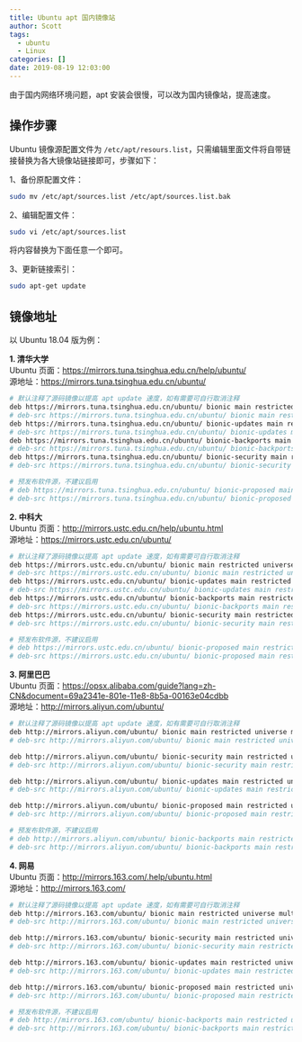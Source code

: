 ```yaml
---
title: Ubuntu apt 国内镜像站
author: Scott
tags:
  - ubuntu
  - Linux
categories: []
date: 2019-08-19 12:03:00
---
```

由于国内网络环境问题，apt 安装会很慢，可以改为国内镜像站，提高速度。
<!--more-->

## 操作步骤
Ubuntu 镜像源配置文件为 `/etc/apt/resours.list`，只需编辑里面文件将自带链接替换为各大镜像站链接即可，步骤如下：

1、备份原配置文件：
```bash
sudo mv /etc/apt/sources.list /etc/apt/sources.list.bak
```

2、编辑配置文件：
```bash
sudo vi /etc/apt/sources.list
```
将内容替换为下面任意一个即可。

3、更新链接索引：
```bash
sudo apt-get update
```

## 镜像地址
以 Ubuntu 18.04 版为例：

**1. 清华大学**  
Ubuntu 页面：https://mirrors.tuna.tsinghua.edu.cn/help/ubuntu/  
源地址：https://mirrors.tuna.tsinghua.edu.cn/ubuntu/  
```bash
# 默认注释了源码镜像以提高 apt update 速度，如有需要可自行取消注释
deb https://mirrors.tuna.tsinghua.edu.cn/ubuntu/ bionic main restricted universe multiverse
# deb-src https://mirrors.tuna.tsinghua.edu.cn/ubuntu/ bionic main restricted universe multiverse
deb https://mirrors.tuna.tsinghua.edu.cn/ubuntu/ bionic-updates main restricted universe multiverse
# deb-src https://mirrors.tuna.tsinghua.edu.cn/ubuntu/ bionic-updates main restricted universe multiverse
deb https://mirrors.tuna.tsinghua.edu.cn/ubuntu/ bionic-backports main restricted universe multiverse
# deb-src https://mirrors.tuna.tsinghua.edu.cn/ubuntu/ bionic-backports main restricted universe multiverse
deb https://mirrors.tuna.tsinghua.edu.cn/ubuntu/ bionic-security main restricted universe multiverse
# deb-src https://mirrors.tuna.tsinghua.edu.cn/ubuntu/ bionic-security main restricted universe multiverse

# 预发布软件源，不建议启用
# deb https://mirrors.tuna.tsinghua.edu.cn/ubuntu/ bionic-proposed main restricted universe multiverse
# deb-src https://mirrors.tuna.tsinghua.edu.cn/ubuntu/ bionic-proposed main restricted universe multiverse
```

**2. 中科大**  
Ubuntu 页面：http://mirrors.ustc.edu.cn/help/ubuntu.html  
源地址：https://mirrors.ustc.edu.cn/ubuntu/  
```bash
# 默认注释了源码镜像以提高 apt update 速度，如有需要可自行取消注释
deb https://mirrors.ustc.edu.cn/ubuntu/ bionic main restricted universe multiverse
# deb-src https://mirrors.ustc.edu.cn/ubuntu/ bionic main restricted universe multiverse
deb https://mirrors.ustc.edu.cn/ubuntu/ bionic-updates main restricted universe multiverse
# deb-src https://mirrors.ustc.edu.cn/ubuntu/ bionic-updates main restricted universe multiverse
deb https://mirrors.ustc.edu.cn/ubuntu/ bionic-backports main restricted universe multiverse
# deb-src https://mirrors.ustc.edu.cn/ubuntu/ bionic-backports main restricted universe multiverse
deb https://mirrors.ustc.edu.cn/ubuntu/ bionic-security main restricted universe multiverse
# deb-src https://mirrors.ustc.edu.cn/ubuntu/ bionic-security main restricted universe multiverse

# 预发布软件源，不建议启用
# deb https://mirrors.ustc.edu.cn/ubuntu/ bionic-proposed main restricted universe multiverse
# deb-src https://mirrors.ustc.edu.cn/ubuntu/ bionic-proposed main restricted universe multiverse
```

**3. 阿里巴巴**  
Ubuntu 页面：https://opsx.alibaba.com/guide?lang=zh-CN&document=69a2341e-801e-11e8-8b5a-00163e04cdbb  
源地址：http://mirrors.aliyun.com/ubuntu/  
```bash
# 默认注释了源码镜像以提高 apt update 速度，如有需要可自行取消注释
deb http://mirrors.aliyun.com/ubuntu/ bionic main restricted universe multiverse
# deb-src http://mirrors.aliyun.com/ubuntu/ bionic main restricted universe multiverse

deb http://mirrors.aliyun.com/ubuntu/ bionic-security main restricted universe multiverse
# deb-src http://mirrors.aliyun.com/ubuntu/ bionic-security main restricted universe multiverse

deb http://mirrors.aliyun.com/ubuntu/ bionic-updates main restricted universe multiverse
# deb-src http://mirrors.aliyun.com/ubuntu/ bionic-updates main restricted universe multiverse

deb http://mirrors.aliyun.com/ubuntu/ bionic-proposed main restricted universe multiverse
# deb-src http://mirrors.aliyun.com/ubuntu/ bionic-proposed main restricted universe multiverse

# 预发布软件源，不建议启用
# deb http://mirrors.aliyun.com/ubuntu/ bionic-backports main restricted universe multiverse
# deb-src http://mirrors.aliyun.com/ubuntu/ bionic-backports main restricted universe multiverse
```

**4. 网易**  
Ubuntu 页面：http://mirrors.163.com/.help/ubuntu.html  
源地址：http://mirrors.163.com/  
```bash
# 默认注释了源码镜像以提高 apt update 速度，如有需要可自行取消注释
deb http://mirrors.163.com/ubuntu/ bionic main restricted universe multiverse
# deb-src http://mirrors.163.com/ubuntu/ bionic main restricted universe multiverse

deb http://mirrors.163.com/ubuntu/ bionic-security main restricted universe multiverse
# deb-src http://mirrors.163.com/ubuntu/ bionic-security main restricted universe multiverse

deb http://mirrors.163.com/ubuntu/ bionic-updates main restricted universe multiverse
# deb-src http://mirrors.163.com/ubuntu/ bionic-updates main restricted universe multiverse

deb http://mirrors.163.com/ubuntu/ bionic-proposed main restricted universe multiverse
# deb-src http://mirrors.163.com/ubuntu/ bionic-proposed main restricted universe multiverse

# 预发布软件源，不建议启用
# deb http://mirrors.163.com/ubuntu/ bionic-backports main restricted universe multiverse
# deb-src http://mirrors.163.com/ubuntu/ bionic-backports main restricted universe multiverse
```